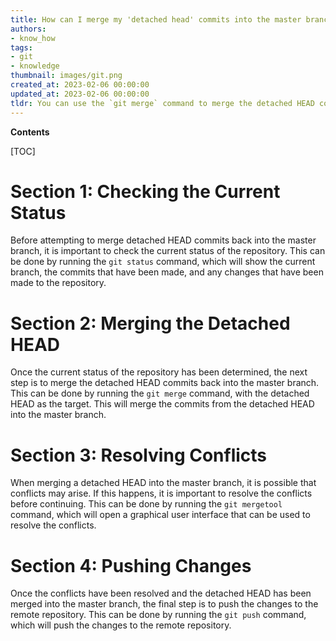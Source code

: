 ```yaml
---
title: How can I merge my 'detached head' commits into the master branch?
authors:
- know_how
tags:
- git
- knowledge
thumbnail: images/git.png
created_at: 2023-02-06 00:00:00
updated_at: 2023-02-06 00:00:00
tldr: You can use the `git merge` command to merge the detached HEAD commits back into master.
---
```


**Contents**

[TOC]

# Section 1: Checking the Current Status

Before attempting to merge detached HEAD commits back into the master branch, it is important to check the current status of the repository. This can be done by running the `git status` command, which will show the current branch, the commits that have been made, and any changes that have been made to the repository.

# Section 2: Merging the Detached HEAD

Once the current status of the repository has been determined, the next step is to merge the detached HEAD commits back into the master branch. This can be done by running the `git merge` command, with the detached HEAD as the target. This will merge the commits from the detached HEAD into the master branch.

# Section 3: Resolving Conflicts

When merging a detached HEAD into the master branch, it is possible that conflicts may arise. If this happens, it is important to resolve the conflicts before continuing. This can be done by running the `git mergetool` command, which will open a graphical user interface that can be used to resolve the conflicts.

# Section 4: Pushing Changes

Once the conflicts have been resolved and the detached HEAD has been merged into the master branch, the final step is to push the changes to the remote repository. This can be done by running the `git push` command, which will push the changes to the remote repository.
